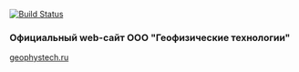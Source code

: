 [![Build Status](https://travis-ci.org/geophystech/geophystech.ru.svg?branch=master)](https://travis-ci.org/geophystech/geophystech.ru)

### Официальный web-сайт ООО "Геофизические технологии" 

[geophystech.ru](https://geophystech.ru)
